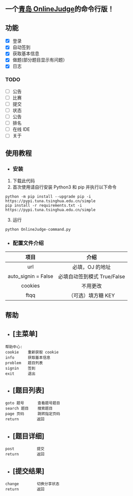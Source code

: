 ## 一个[青岛 OnlineJudge](https://github.com/QingdaoU/OnlineJudge)的命令行版！

## 功能

- [x] 登录
- [x] 自动签到
- [x] 获取基本信息
- [x] 做题(部分题目显示有问题）
- [x] 日志

### TODO

- [ ] 公告
- [ ] 比赛
- [ ] 提交
- [ ] 状态
- [ ] 公告
- [ ] 排名
- [ ] 在线 IDE
- [ ] 关于

## 使用教程

- ### 安装

1. 下载此代码
2. 首次使用请自行安装 Python3 和 pip 并执行以下命令

```
python -m pip install --upgrade pip -i https://pypi.tuna.tsinghua.edu.cn/simple
pip install -r requirements.txt -i https://pypi.tuna.tsinghua.edu.cn/simple
```

3. 运行

```
python OnlineJudge-command.py
```

- ### 配置文件介绍

|        项目         |            介绍             |
| :-----------------: | :-------------------------: |
|         url         |       必填，OJ 的地址       |
| auto_signin = False | 必填自动签到模式 True/False |
|       cookies       |          不用更改           |
|        ftqq         |     （可选）填方糖 KEY      |

## 帮助

- ## [主菜单]

```
帮助中心:
cookie    重新获取 cookie
info      获取基本信息
problem   题目列表
signin    签到
exit      退出
```

- ## [题目列表]

```
goto 题号      查看题号题目
search 题目    搜索题目
page 页码      跳转指定页码
return        返回
```

- ## [题目详细]

```
post          提交
return        返回
```

- ## [提交结果]

```
change        切换分享状态
return        返回
```
